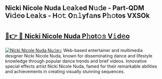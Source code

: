 ## Nicki Nicole Nuda L𝚎a𝚔ed N𝚞𝚍e - Part-QDM Vi𝚍𝚎o L𝚎a𝚔s - H𝚘𝚝 O𝚗𝚕yf𝚊ns P𝚑𝚘tos VXSOk

# <h2><a href="http://kfe5ff.oniu.top/?m=Nicki+Nicole+Nuda">🔗👉 🔴 Nicki Nicole Nuda P𝚑ot𝚘𝚜 V𝚒d𝚎o</a></h2>

[![Nicki Nicole Nuda Nu𝚍e𝚜](https://i.imgur.com/0qMVB7G.gif)](http://kfe5ff.oniu.top/?m=Nicki+Nicole+Nuda)
Web-based entertainer and multimedia designer Nicki Nicole Nuda, known for disseminating dance and lifestyle knowledge through popular dance trends and brief videos. Innovative special effects artist Nicki Nicole Nuda, famed for their remarkable abilities and achievements in creating visually stunning sequences.  
